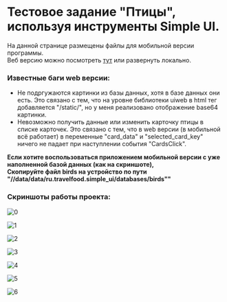 # Тестовое задание "Птицы", используя инструменты Simple UI.

На данной странице размещены файлы для мобильной версии программы.  
Веб версию можно посмотреть [тут](http://92.63.176.87:1555/) или развернуть локально.  

### Известные баги web версии: ###  
* Не подргужаются картинки из базы данных, хотя в базе данных они есть. Это связано с тем, что на уровне библиотеки uiweb в html тег добавляется "/static/", но у меня реализовано отображение base64 картинки.
* Невозможно получить данные или изменить карточку птицы в списке карточек. Это связано с тем, что в web версии (в мобильной всё работает) в переменные "card_data" и "selected_card_key" ничего не падает при наступлении события "CardsClick".

**Если хотите воспользоваться приложением мобильной версии с уже наполненной базой данных (как на скриншоте),**  
**Скопируйте файл birds  на устройство по пути "//data/data/ru.travelfood.simple_ui/databases/birds""**


### Скриншоты работы проекта: ###
![0](Screenshots/0.jpg)

![1](Screenshots/1.jpg)

![2](Screenshots/2.jpg)

![3](Screenshots/3.jpg)

![4](Screenshots/4.jpg)

![5](Screenshots/5.jpg)

![6](Screenshots/6.jpg)


